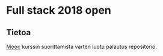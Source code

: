 ﻿# Full stack 2018 open

## Tietoa

[Mooc](https://fullstackopen.github.io/) kurssin suorittamista varten luotu palautus repositorio.